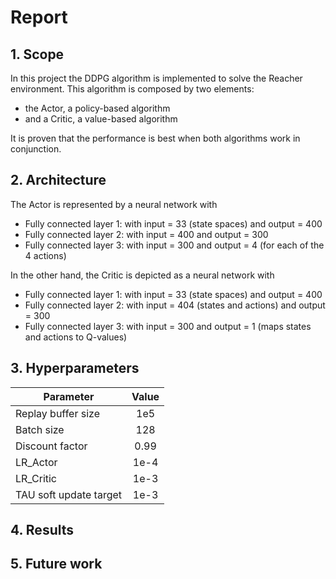 # Report

## 1. Scope
In this project the DDPG algorithm is implemented to solve the Reacher environment. This algorithm is composed by two elements: 

- the Actor, a policy-based algorithm
- and a Critic, a value-based algorithm

It is proven that the performance is best when both algorithms work in conjunction. 

## 2. Architecture
The Actor is represented by a neural network with

- Fully connected layer 1: with input = 33 (state spaces) and output = 400
- Fully connected layer 2: with input = 400 and output = 300
- Fully connected layer 3: with input = 300 and output = 4 (for each of the 4 actions)

In the other hand, the Critic is depicted as a neural network with

- Fully connected layer 1: with input = 33 (state spaces) and output = 400
- Fully connected layer 2: with input = 404 (states and actions) and output = 300
- Fully connected layer 3: with input = 300 and output = 1 (maps states and actions to Q-values)


## 3. Hyperparameters

| Parameter        | Value           | 
| ------------- |:-------------:| 
| Replay buffer size   | 1e5 | 
| Batch size      | 128      |  
| Discount factor | 0.99     |
| LR_Actor | 1e-4     |
| LR_Critic | 1e-3     |
| TAU soft update target | 1e-3     |

## 4. Results

## 5. Future work
